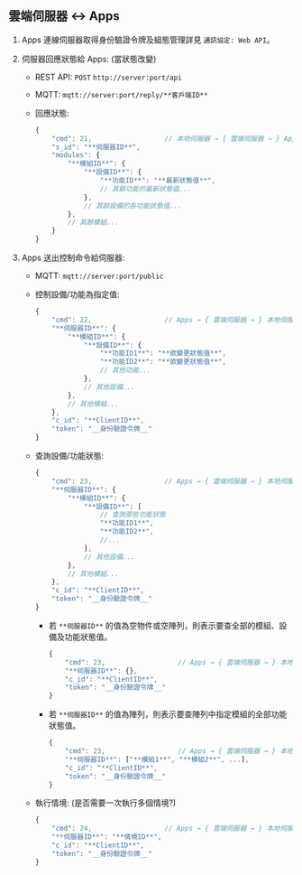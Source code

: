 ## 雲端伺服器 ↔ Apps

1. Apps 連線伺服器取得身份驗證令牌及組態管理詳見 `通訊協定: Web API`。

1. 伺服器回應狀態給 Apps: (當狀態改變)
    * REST API: `POST` `http://server:port/api`

    * MQTT: `mqtt://server:port/reply/**客戶端ID**`

    * 回應狀態:
        ```js
        {
            "cmd": 21,                  // 本地伺服器 → { 雲端伺服器 → } Apps
            "s_id": "**伺服器ID**",
            "modules": {
                "**模組ID**": {
                    "**設備ID**": {
                        "**功能ID**": "**最新狀態值**",
                        // 其餘功能的最新狀態值...
                    },
                    // 其餘設備的各功能狀態值...
                },
                // 其餘模組...
            }
        }
        ```

1. Apps 送出控制命令給伺服器:
    * MQTT: `mqtt://server:port/public`

    * 控制設備/功能為指定值:
        ```js
        {
            "cmd": 22,                  // Apps → { 雲端伺服器 → } 本地伺服器
            "**伺服器ID**": {
                "**模組ID**": {
                    "**設備ID**": {
                        "**功能ID1**": "**欲變更狀態值**",
                        "**功能ID2**": "**欲變更狀態值**",
                        // 其他功能...
                    },
                    // 其他設備...
                },
                // 其他模組...
            },
            "c_id": "**ClientID**",
            "token": "__身份驗證令牌__"
        }
        ```

    * 查詢設備/功能狀態:
        ```js
        {
            "cmd": 23,                  // Apps → { 雲端伺服器 → } 本地伺服器
            "**伺服器ID**": {
                "**模組ID**": {
                    "**設備ID**": [
                        // 查詢那些功能狀態
                        "**功能ID1**",
                        "**功能ID2**",
                        //...
                    ],
                    // 其他設備...
                },
                // 其他模組...
            },
            "c_id": "**ClientID**",
            "token": "__身份驗證令牌__"
        }
        ```

        * 若 `**伺服器ID**` 的值為空物件或空陣列，則表示要查全部的模組、設備及功能狀態值。
            ```js
            {
                "cmd": 23,                  // Apps → { 雲端伺服器 → } 本地伺服器
                "**伺服器ID**": {},
                "c_id": "**ClientID**",
                "token": "__身份驗證令牌__"
            }
            ```

        * 若 `**伺服器ID**` 的值為陣列，則表示要查陣列中指定模組的全部功能狀態值。
            ```js
            {
                "cmd": 23,                  // Apps → { 雲端伺服器 → } 本地伺服器
                "**伺服器ID**": ["**模組1**", "**模組2**", ...],
                "c_id": "**ClientID**",
                "token": "__身份驗證令牌__"
            }
            ```

    * 執行情境: (是否需要一次執行多個情境?)
        ```js
        {
            "cmd": 24,                  // Apps → { 雲端伺服器 → } 本地伺服器
            "**伺服器ID**": "**情境ID**",
            "c_id": "**ClientID**",
            "token": "__身份驗證令牌__"
        }
        ```
